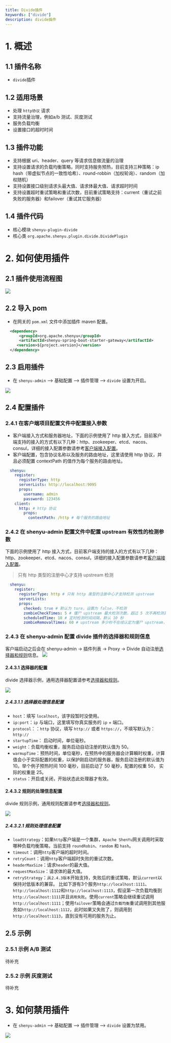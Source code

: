 ```yaml
---
title: Divide插件
keywords: ["divide"]
description: divide插件
---
```


# 1. 概述

## 1.1 插件名称

* `divide`插件

## 1.2 适用场景

* 处理 `http协议` 请求
* 支持流量治理，例如a/b 测试、灰度测试
* 服务负载均衡
* 设置接口的超时时间

## 1.3 插件功能

* 支持根据 uri、header、query 等请求信息做流量的治理
* 支持设置请求的负载均衡策略，同时支持服务预热，目前支持三种策略：ip hash（带虚拟节点的一致性哈希）、round-robbin（加权轮询）、random（加权随机）
* 支持设置接口级别请求头最大值、请求体最大值、请求超时时间
* 支持设置超时重试策略和重试次数，目前重试策略支持：current（重试之前失败的服务器）和failover（重试其它服务器）

## 1.4 插件代码

* 核心模块 ```shenyu-plugin-divide```
* 核心类 ```org.apache.shenyu.plugin.divide.DividePlugin```

# 2. 如何使用插件

## 2.1 插件使用流程图

![](/img/shenyu/plugin/divide/procedure-cn.png)

## 2.2 导入 pom

- 在网关的 `pom.xml` 文件中添加插件 maven 配置。

```xml
  <dependency>
      <groupId>org.apache.shenyu</groupId>
      <artifactId>shenyu-spring-boot-starter-gateway</artifactId>
     <version>${project.version}</version>
  </dependency>
```

## 2.3 启用插件

- 在 `shenyu-admin` --> 基础配置 --> 插件管理 --> `divide` 设置为开启。

![](/img/shenyu/plugin/divide/enable-cn.png)

## 2.4 配置插件

### 2.4.1 在客户端项目配置文件中配置接入参数

  * 客户端接入方式和服务器地址，下面的示例使用了 http 接入方式，目前客户端支持的接入的方式有以下几种：http、zookeeper、etcd、nacos、consul，详细的接入配置参数请参考[客户端接入配置](../../user-guide/property-config/register-center-access.md)。
  * 客户端配置，包含协议名称以及服务的路由地址，这里请使用 http 协议，并且必须配置 contextPath 的值作为每个服务的路由地址。
  
```yaml
  shenyu:
    register:
      registerType: http
      serverLists: http://localhost:9095
      props:
        username: admin
        password: 123456
    client:
      http: # http 协议
        props:
          contextPath: /http # 每个服务的路由地址
```      

### 2.4.2 在 shenyu-admin 配置文件中配置 upstream 有效性的检测参数

下面的示例使用了 http 接入方式，目前客户端支持的接入的方式有以下几种：http、zookeeper、etcd、nacos、consul，详细的接入配置参数请参考[客户端接入配置](../../user-guide/property-config/register-center-access.md)。

> 只有 http 类型的注册中心才支持 upstream 检测

```yaml
  shenyu:
    register:
      registerType: http # 只有 http 类型的注册中心才支持检测 upstream
      serverLists: 
      props:
        checked: true # 默认为 ture，设置为 false，不检测
        zombieCheckTimes: 5 # 僵尸 upstream 最大检测次数，超过 5 次不再检测其有效性，默认为 5
        scheduledTime: 10 # 定时检测时间间隔，默认 10 秒
        zombieRemovalTimes: 60 # upstream 多少秒不在线认定为僵尸 upstream，默认 60 秒
```

### 2.4.3 在 shenyu-admin 配置 divide 插件的选择器和规则信息

客户端启动之后会在 shenyu-admin -> 插件列表 -> Proxy -> Divide 自动注册[选择器和规则](../../user-guide/admin-usage/selector-and-rule)信息。
![](/img/shenyu/plugin/divide/select-and-rule-cn.png)

#### 2.4.3.1 选择器的配置

divide 选择器示例，通用选择器配置请参考[选择器和规则](../../user-guide/admin-usage/selector-and-rule)。

![](/img/shenyu/plugin/divide/selector-cn.png)

##### 2.4.3.1.1 选择器处理信息配置

- `host`：填写 `localhost`，该字段暂时没使用。
- `ip:port`：`ip` 与端口，这里填写你真实服务的 `ip` + 端口。
- `protocol`：：`http` 协议，填写 `http://` 或者 `https://`，不填写默认为：`http://`
- `startupTime`： 启动时间，单位毫秒。
- `weight`：负载均衡权重，服务启动自动注册的默认值为 50。
- `warmupTime`：预热时间，单位毫秒，在预热中的服务器会计算瞬时权重，计算值会小于实际配置的权重，以保护刚启动的服务器，服务启动注册的默认值为 10。举个例子预热时间 100 毫秒，目前启动了 50 毫秒，配置的权重 50， 实际的权重是 25。
- `status`：开启或关闭，开始状态此处理器才有效。

#### 2.4.3.2 规则的处理信息配置

divide 规则示例，通用规则配置请参考[选择器和规则](../../user-guide/admin-usage/selector-and-rule)。

![](/img/shenyu/plugin/divide/rule-cn.png)

##### 2.4.3.2.1 规则处理信息配置

- `loadStrategy`：如果`http`客户端是一个集群，`Apache ShenYu`网关调用时采取哪种负载均衡策略，当前支持 `roundRobin`、`random` 和 `hash`。
- `timeout`：调用`http`客户端的超时时间。
- `retryCount`：调用`http`客户端超时失败的重试次数。
- `headerMaxSize`：请求`header`的最大值。
- `requestMaxSize`：请求体的最大值。
- `retryStrategy`：从`2.4.3版本`开始支持，失败后的重试策略，默认`current`以保持对低版本的兼容。 比如下游有3个服务`http://localhost:1111`、`http://localhost:1112`和`http://localhost:1113`，假设第一次负载均衡到`http://localhost:1111`并且`调用失败`。使用`current`策略会继续重试调用`http://localhost:1111`；使用`failover`策略会通过`负载均衡`重试调用到其他服务如`http://localhost:1112`，此时如果又失败了，则调用到`http://localhost:1113`，直到没有可用的服务为止。

## 2.5 示例

### 2.5.1 示例 A/B 测试

待补充

### 2.5.2 示例 灰度测试

待补充

# 3. 如何禁用插件

- 在 `shenyu-admin` --> 基础配置 --> 插件管理 --> `divide` 设置为禁用。

![](/img/shenyu/plugin/divide/disable-cn.png)
